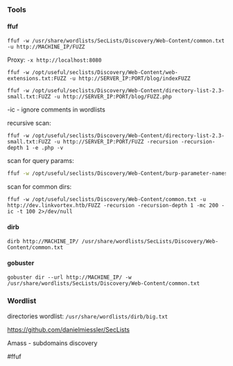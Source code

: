 
### Tools

#### ffuf
`ffuf -w /usr/share/wordlists/SecLists/Discovery/Web-Content/common.txt -u http://MACHINE_IP/FUZZ`

Proxy:
`-x http://localhost:8080`

```shell
ffuf -w /opt/useful/seclists/Discovery/Web-Content/web-extensions.txt:FUZZ -u http://SERVER_IP:PORT/blog/indexFUZZ
```

```shell
ffuf -w /opt/useful/seclists/Discovery/Web-Content/directory-list-2.3-small.txt:FUZZ -u http://SERVER_IP:PORT/blog/FUZZ.php
```

-ic - ignore comments in wordlists


recursive scan:
```shell
ffuf -w /opt/useful/seclists/Discovery/Web-Content/directory-list-2.3-small.txt:FUZZ -u http://SERVER_IP:PORT/FUZZ -recursion -recursion-depth 1 -e .php -v
```


scan for query params:
```bash
ffuf -w /opt/useful/seclists/Discovery/Web-Content/burp-parameter-names.txt:FUZZ -u http://admin.academy.htb:53809/admin/admin.php?FUZZ=key -fs 798
```


scan for common dirs:

```shell
ffuf -w /opt/useful/seclists/Discovery/Web-Content/common.txt -u http://dev.linkvortex.htb/FUZZ -recursion -recursion-depth 1 -mc 200 -ic -t 100 2>/dev/null
```

#### dirb
`dirb http://MACHINE_IP/ /usr/share/wordlists/SecLists/Discovery/Web-Content/common.txt`

#### gobuster
  `gobuster dir --url http://MACHINE_IP/ -w /usr/share/wordlists/SecLists/Discovery/Web-Content/common.txt`

### Wordlist

directories wordlist: `/usr/share/wordlists/dirb/big.txt` 

https://github.com/danielmiessler/SecLists

Amass - subdomains discovery

#ffuf 